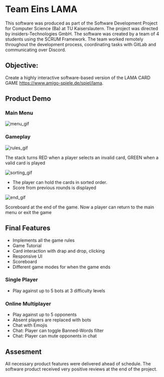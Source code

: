 # Team Eins LAMA
This software was produced as part of the Software Development Project for Computer Science (Ba) at TU Kaiserslautern. The project was directed by insiders-Technologies GmbH. 
The software was created by a team of 4 students using the SCRUM Framework. The team worked remotely throughout the development process, coordinating tasks with GitLab and communicating over Discord.

## Objective: 
Create a highly interactive software-based version of the LAMA CARD GAME https://www.amigo-spiele.de/spiel/lama. 

## Product Demo
### Main Menu

![menu_gif](https://user-images.githubusercontent.com/47574921/197340419-01ef1e21-42cc-466f-ad5f-4e52b3d0f988.gif)

### Gameplay
![rules_gif](https://user-images.githubusercontent.com/47574921/197340104-d4924338-58cf-4286-80ea-4c711bd89ea4.gif)


The stack turns RED when a player selects an invalid card, GREEN when a valid card is played 


![sorting_gif](https://user-images.githubusercontent.com/47574921/197339880-9ae33e36-522b-4e98-9051-2ef9af8ab7a4.gif)


- The player can hold the cards in sorted order.
- Score from previous rounds is displayed

![end_gif](https://user-images.githubusercontent.com/47574921/197340971-9e5a06ab-6fa1-4015-988f-97303900b3ed.gif)

Scoreboard at the end of the game. Now a player can return to the main menu or exit the game

## Final Features 
- Implements all the game rules
- Game Tutorial
- Card interaction with drap and drop, clicking
- Responsive UI
- Scoreboard 
- Different game modes for when the game ends

### Single Player
  - Play against up to 5 bots at 3 difficulty levels
### Online Multiplayer
  - Play against up to 5 opponents
  - Absent players are replaced with bots
  - Chat with Emojis 
  - Chat: Player can toggle Banned-Words filter
  - Chat: Player can mute opponents in chat

## Assesment
All necessary product features were delivered ahead of schedule. The software product received very positive reviews at the end of the project. 

